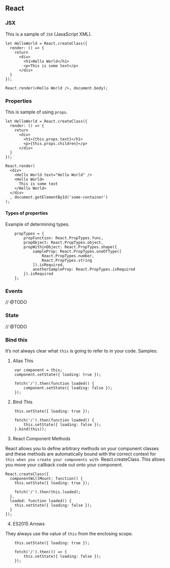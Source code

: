 ## React

### JSX

This is a sample of `JSX` (JavaScript XML).

```
let HelloWorld = React.createClass({
  render: () => {
    return
      <div>
        <h1>Hello World</h1>
        <p>This is some text</p>
      </div>
  }
});

React.render(<Hello World />, document.body);

```

### Properties

This is sample of using `props`.

```
let HelloWorld = React.createClass({
  render: () => {
    return
      <div>
        <h1>{this.props.text}</h1>
        <p>{this.props.children}</p>
      </div>
  }
});

React.render(
  <div>
    <Hello World text="Hello World" />
    <Hello World>
      This is some text
    </Hello World>
  </div>
  , document.getElementById('some-container')
);
```

#### Types of properties

Example of determining types.

```
    propTypes = {
        propFunction: React.PropTypes.func,
        propObject: React.PropTypes.object,
        propWithinObject: React.PropTypes.shape({
            sampleProp: React.PropTypes.oneOfType([
                React.PropTypes.number,
                React.PropTypes.string
            ]).isRequired,
            anotherSampleProp: React.PropTypes.isRequired
        }).isRequired
    };
```

### Events

// @TODO

### State

// @TODO

### Bind this

It’s not always clear what `this` is going to refer to in your code. Samples:

1. Alias This

```
    var component = this;
    component.setState({ loading: true });

    fetch('/').then(function loaded() {
        component.setState({ loading: false });
    });
```

2. Bind This

```
    this.setState({ loading: true });

    fetch('/').then(function loaded() {
        this.setState({ loading: false });
    }.bind(this));
```

3. React Component Methods

React allows you to define arbitrary methods on your component classes and these methods are automatically bound with the correct context for `this when you create your components with `React.createClass. This allows you move your callback code out onto your component.

```
React.createClass({
  componentWillMount: function() {
    this.setState({ loading: true });

    fetch('/').then(this.loaded);
  },
  loaded: function loaded() {
    this.setState({ loading: false });
  }
});
```

4. ES2015 Arrows

They always use the value of `this` from the enclosing scope.

```
    this.setState({ loading: true });

    fetch('/').then(() => {
        this.setState({ loading: false });
    });
```